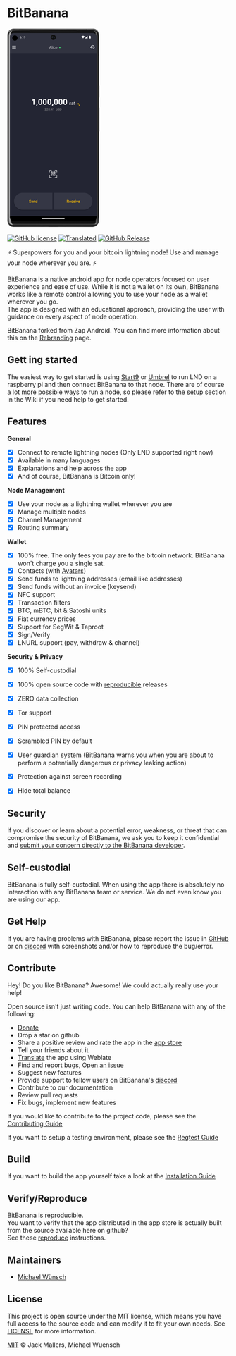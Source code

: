 # BitBanana

![Screenshot of BitBanana app](docs/screenshot.png)

[![GitHub license](https://img.shields.io/badge/License-MIT-yellow.svg)](LICENSE)
[![Translated](https://hosted.weblate.org/widgets/bitbanana/-/svg-badge.svg)](https://hosted.weblate.org/engage/bitbanana/)
[![GitHub Release](https://badgen.net/github/release/michaelWuensch/BitBanana/?color=yellow)](https://github.com/michaelWuensch/BitBanana/releases/latest)

⚡️ Superpowers for you and your bitcoin lightning node! Use and manage your node wherever you are. ⚡️

BitBanana is a native android app for node operators focused on user experience and ease of use.
While it is not a wallet on its own, BitBanana works like a remote control allowing you to use your node as a wallet wherever you go.  
The app is designed with an educational approach, providing the user with guidance on every aspect of node operation.

BitBanana forked from Zap Android. You can find more information about this on the [Rebranding](docs/REBRANDING.md) page.

## Gett ing started

The easiest way to get started is using [Start9](https://start9.com/) or [Umbrel](https://getumbrel.com/) to run LND on a raspberry pi and then connect BitBanana to that node.
There are of course a lot more possible ways to run a node, so please refer to the [setup](https://github.com/michaelWuensch/BitBanana/wiki/Setup) section in the Wiki if you need help to get started.



## Features
**General**
- [x] Connect to remote lightning nodes (Only LND supported right now)
- [x] Available in many languages
- [x] Explanations and help across the app
- [x] And of course, BitBanana is Bitcoin only!

**Node Management**

- [x] Use your node as a lightning wallet wherever you are
- [x] Manage multiple nodes
- [x] Channel Management
- [x] Routing summary

**Wallet**
- [x] 100% free. The only fees you pay are to the bitcoin network. BitBanana won't charge you a single sat.
- [x] Contacts (with [Avatars](https://github.com/michaelWuensch/avathor-rfc#avathor))
- [x] Send funds to lightning addresses (email like addresses)
- [x] Send funds without an invoice (keysend)
- [x] NFC support
- [x] Transaction filters
- [x] BTC, mBTC, bit & Satoshi units
- [x] Fiat currency prices
- [x] Support for SegWit & Taproot
- [x] Sign/Verify
- [x] LNURL support (pay, withdraw & channel)

**Security & Privacy**
- [x] 100% Self-custodial
- [x] 100% open source code with [reproducible](docs/REPRODUCE.md) releases
- [x] ZERO data collection
- [x] Tor support
- [x] PIN protected access
- [x] Scrambled PIN by default
- [x] User guardian system (BitBanana warns you when you are about to perform a potentially dangerous or privacy leaking action)
- [x] Protection against screen recording
- [x] Hide total balance


## Security

If you discover or learn about a potential error, weakness, or threat that can compromise the security of BitBanana, we ask you to keep it confidential and [submit your concern directly to the BitBanana developer](mailto:bitbananasecurity@proton.me?subject=[GitHub]%20BitBanana%20Security).

## Self-custodial

BitBanana is fully self-custodial. When using the app there is absolutely no interaction with any BitBanana team or service. We do not even know you are using our app.

## Get Help

If you are having problems with BitBanana, please report the issue in [GitHub][issues] or on [discord][discord] with screenshots and/or how to reproduce the bug/error.



## Contribute

Hey! Do you like BitBanana? Awesome! We could actually really use your help!

Open source isn't just writing code. You can help BitBanana with any of the following:

- [Donate](https://bitbanana.app/donate)
- Drop a star on github
- Share a positive review and rate the app in the [app store](https://play.google.com/store/apps/details?id=app.michaelwuensch.bitbanana)
- Tell your friends about it
- [Translate](docs/TRANSLATING.md) the app using Weblate
- Find and report bugs, [Open an issue][issues]
- Suggest new features
- Provide support to fellow users on BitBanana's [discord][discord]
- Contribute to our documentation
- Review pull requests
- Fix bugs, implement new features

If you would like to contribute to the project code, please see the [Contributing Guide](docs/CONTRIBUTING.md)

If you want to setup a testing environment, please see the [Regtest Guide](docs/REGTEST.md)

## Build

If you want to build the app yourself take a look at the [Installation Guide](docs/INSTALL.md)

## Verify/Reproduce

BitBanana is reproducible.  
You want to verify that the app distributed in the app store is actually built from the source available here on github?  
See these [reproduce](docs/REPRODUCE.md) instructions.


## Maintainers
- [Michael Wünsch](https://github.com/michaelWuensch)

## License

This project is open source under the MIT license, which means you have full access to the source code and can modify it to fit your own needs. See [LICENSE](LICENSE) for more information.

[MIT](LICENSE) © Jack Mallers, Michael Wuensch

[issues]: https://github.com/michaelWuensch/BitBanana/issues
[discord]: https://discord.gg/Xg85BuTc9A